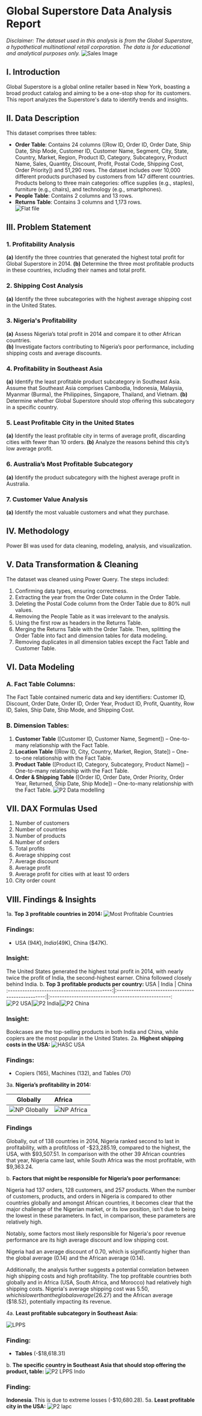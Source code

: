 # Global Superstore Data Analysis Report
_Disclaimer: The dataset used in this analysis is from the Global Superstore, a hypothetical multinational retail corporation. The data is for educational and analytical purposes only._
![Sales Image](https://github.com/user-attachments/assets/1e74d13f-9dd3-474b-8565-e5a4a9aa66ab)
## I. Introduction
Global Superstore is a global online retailer based in New York, boasting a broad product catalog and aiming to be a one-stop shop for its customers. This report analyzes the Superstore's data to identify trends and insights.
## II. Data Description
This dataset comprises three tables:
- **Order Table**: Contains 24 columns ([Row ID, Order ID, Order Date, Ship Date, Ship Mode, Customer ID, Customer Name, Segment, City, State, Country, Market, Region, Product ID, Category, Subcategory, Product Name, Sales, Quantity, Discount, Profit, Postal Code, Shipping Cost, Order Priority]) and 51,290 rows. The dataset includes over 10,000 different products purchased by customers from 147 different countries. Products belong to three main categories: office supplies (e.g., staples), furniture (e.g., chairs), and technology (e.g., smartphones).
- **People Table**: Contains 2 columns and 13 rows.
- **Returns Table**: Contains 3 columns and 1,173 rows.  
![Flat file](https://github.com/user-attachments/assets/7bfdb7bb-7233-4895-a121-e5f17def8aa8)
## III. Problem Statement
### 1. Profitability Analysis
**(a)** Identify the three countries that generated the highest total profit for Global Superstore in 2014. 
**(b)** Determine the three most profitable products in these countries, including their names and total profit.
### 2. Shipping Cost Analysis
**(a)** Identify the three subcategories with the highest average shipping cost in the United States.
### 3. Nigeria's Profitability
**(a)** Assess Nigeria’s total profit in 2014 and compare it to other African countries.  
**(b)** Investigate factors contributing to Nigeria’s poor performance, including shipping costs and average discounts.
### 4. Profitability in Southeast Asia
**(a)** Identify the least profitable product subcategory in Southeast Asia. Assume that Southeast Asia comprises Cambodia, Indonesia, Malaysia, Myanmar (Burma), the Philippines, Singapore, Thailand, and Vietnam.
**(b)** Determine whether Global Superstore should stop offering this subcategory in a specific country.
### 5. Least Profitable City in the United States
**(a)** Identify the least profitable city in terms of average profit, discarding cities with fewer than 10 orders.
**(b)** Analyze the reasons behind this city’s low average profit.
### 6. Australia’s Most Profitable Subcategory
**(a)** Identify the product subcategory with the highest average profit in Australia.
### 7. Customer Value Analysis
**(a)** Identify the most valuable customers and what they purchase.
## IV. Methodology
Power BI was used for data cleaning, modeling, analysis, and visualization.
## V. Data Transformation & Cleaning
The dataset was cleaned using Power Query. The steps included:
1. Confirming data types, ensuring correctness.
2. Extracting the year from the Order Date column in the Order Table.
3. Deleting the Postal Code column from the Order Table due to 80% null values.
4. Removing the People Table as it was irrelevant to the analysis.
5. Using the first row as headers in the Returns Table.
6. Merging the Returns Table with the Order Table. Then, splitting the Order Table into fact and dimension tables for data modeling.
7. Removing duplicates in all dimension tables except the Fact Table and Customer Table.
## VI. Data Modeling
### A. Fact Table Columns:
The Fact Table contained numeric data and key identifiers: Customer ID, Discount, Order Date, Order ID, Order Year, Product ID, Profit, Quantity, Row ID, Sales, Ship Date, Ship Mode, and Shipping Cost.
### B. Dimension Tables:
1. **Customer Table** ([Customer ID, Customer Name, Segment]) – One-to-many relationship with the Fact Table.
2. **Location Table** ([Row ID, City, Country, Market, Region, State]) – One-to-one relationship with the Fact Table.
3. **Product Table** ([Product ID, Category, Subcategory, Product Name]) – One-to-many relationship with the Fact Table.
4. **Order & Shipping Table** ([Order ID, Order Date, Order Priority, Order Year, Returned, Ship Date, Ship Mode]) – One-to-many relationship with the Fact Table.
![P2 Data modelling](https://github.com/user-attachments/assets/beb6bbb4-18d5-4a6d-a7c0-e753dc6be191)
## VII. DAX Formulas Used
1. Number of customers
2. Number of countries
3. Number of products
4. Number of orders
5. Total profits
6. Average shipping cost
7. Average discount
8. Average profit
9. Average profit for cities with at least 10 orders
10. City order count
## VIII. Findings & Insights
1a. **Top 3 profitable countries in 2014:**
![Most Profitable Countries](https://github.com/user-attachments/assets/5cb7d1f4-2480-432c-9237-d8d81dfa1bd1)
### Findings:
  - USA ($94K), India ($49K), China ($47K).
### Insight: 
The United States generated the highest total profit in 2014, with nearly twice the profit of India, the second-highest earner. China followed closely behind India.
b. **Top 3 profitable products per country:**
USA                                          | India                                            | China
:-------------------------------------------:|:------------------------------------------------:|:--------------------------------------------------:
![P2 USA](https://github.com/user-attachments/assets/dc95ffe4-c14f-4274-9055-4c0df770ef7d)|![P2 India](https://github.com/user-attachments/assets/a7ea669e-5934-4ae3-b54f-1c3443e8ccf2)|![P2 China](https://github.com/user-attachments/assets/8bd8fb58-493b-427e-aa62-2a913a17b677)
### Insight: 
Bookcases are the top-selling products in both India and China, while copiers are the most popular in the United States.
2a. **Highest shipping costs in the USA:**
![HASC USA](https://github.com/user-attachments/assets/43c16e6b-c1b5-40a2-96aa-de2985291810)
### Findings:
- Copiers (165), Machines (132), and Tables (70)

3a. **Nigeria’s profitability in 2014:**

Globally                                       | Africa
:---------------------------------------------:|:-----------------------------------------|
![NP Globally](https://github.com/user-attachments/assets/46146471-293e-40fb-afb1-cadf825c9540)|![NP Africa](https://github.com/user-attachments/assets/25e8889e-632f-4627-b97f-d60a945cae32)

### Findings
Globally, out of 138 countries in 2014, Nigeria ranked second to last in profitability, with a profit/loss of -$23,285.19, compared to the highest, the USA, with $93,507.51. In comparison with the other 39 African countries that year, Nigeria came last, while South Africa was the most profitable, with $9,363.24.

b. **Factors that might be responsible for Nigeria’s poor performance:**

Nigeria had 137 orders, 128 customers, and 257 products. When the number of customers, products, and orders in Nigeria is compared to other countries globally and amongst African countries, it becomes clear that the major challenge of the Nigerian market, or its low position, isn't due to being the lowest in these parameters. In fact, in comparison, these parameters are relatively high. 

Notably, some factors most likely responsible for Nigeria's poor revenue performance are its high average discount and low shipping cost. 

Nigeria had an average discount of 0.70, which is significantly higher than the global average (0.14) and the African average (0.14). 

Additionally, the analysis further suggests a potential correlation between high shipping costs and high profitability. The top profitable countries both globally and in Africa (USA, South Africa, and Morocco) had relatively high shipping costs. Nigeria's average shipping cost was $5.50, which is lower than the global average ($26.27) and the African average ($18.52), potentially impacting its revenue.

4a. **Least profitable subcategory in Southeast Asia:**

![LPPS](https://github.com/user-attachments/assets/cb0fba0e-c5cd-4ab0-a826-1beda9058a71)
### Finding:
- **Tables** (-$18,618.31)

b. **The specific country in Southeast Asia that should stop offering the product, table:**
![P2 LPPS Indo](https://github.com/user-attachments/assets/eb4b3f7b-11a0-4908-b8bb-8f291480cc2a)
### Finding:
**Indonesia**. This is due to extreme losses (-$10,680.28).
5a. **Least profitable city in the USA:**
![P2 lapc](https://github.com/user-attachments/assets/939a2b1d-b7e7-40c3-840d-d0447663f760)









